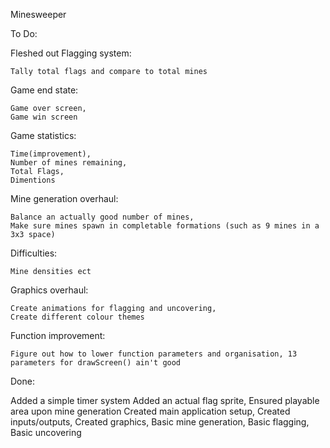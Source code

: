 ﻿Minesweeper

To Do:

Fleshed out Flagging system:

    Tally total flags and compare to total mines

Game end state:

    Game over screen,
    Game win screen

Game statistics:

    Time(improvement),
    Number of mines remaining,
    Total Flags,
    Dimentions

Mine generation overhaul:

    Balance an actually good number of mines,
    Make sure mines spawn in completable formations (such as 9 mines in a 3x3 space)
    
Difficulties:

    Mine densities ect
    
Graphics overhaul:

    Create animations for flagging and uncovering,
    Create different colour themes

Function improvement:

    Figure out how to lower function parameters and organisation, 13 parameters for drawScreen() ain't good

Done:

Added a simple timer system
Added an actual flag sprite,
Ensured playable area upon mine generation
Created main application setup,
Created inputs/outputs,
Created graphics,
Basic mine generation,
Basic flagging,
Basic uncovering
